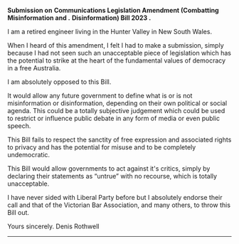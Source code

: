 **Submission on**
**Communications Legislation Amendment (Combatting Misinformation and        .**
**Disinformation) Bill 2023 .**

I am a retired engineer living in the Hunter Valley in New South Wales.

When I heard of this amendment, I felt I had to make a submission, simply because I had
not seen such an unacceptable piece of legislation which has the potential to strike at the heart of
the fundamental values of democracy in a free Australia.

I am absolutely opposed to this Bill.

It would allow any future government to define what is or is not misinformation or
disinformation, depending on their own political or social agenda. This could be a totally subjective
judgement which could be used to restrict or influence public debate in any form of media or even
public speech.

This Bill fails to respect the sanctity of free expression and associated rights to privacy
and has the potential for misuse and to be completely undemocratic.

This Bill would allow governments to act against it's critics, simply by declaring their
statements as “untrue” with no recourse, which is totally unacceptable.

I have never sided with Liberal Party before but I absolutely endorse their call and that of
the Victorian Bar Association, and many others, to throw this Bill out.

Yours sincerely.
Denis Rothwell


-----

